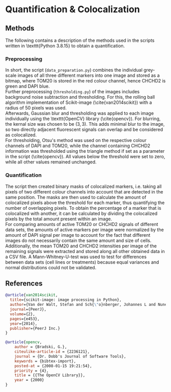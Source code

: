 # Quantification & Colocalization

## Methods
The following contains a description of the methods used in the scripts written in \texttt{Python 3.8.15} to obtain a quantification. 

### Preprocessing
In short, the script (`data_preparation.py`) combines the individual grey-scale images of all three different markers into one image and stored as a bitmap, where TOM20 is stored in the red colour channel, hence CHCHD2 is green and DAPI blue.  
Further preprocessing (`thresholding.py`) of the images includes background noise subtraction and thresholding. For this, the rolling ball algorithm implementation of Scikit-image (\cite{van2014scikit}) with a radius of 50 pixels was used.  
Afterwards, Gaussian blur and thresholding was applied to each image individually using the \texttt{OpenCV} library (\cite{opencv}). For blurring, the kernal size was chosen to be $(3,3)$. This adds minimal blur to the image, so two directly adjacent fluorescent signals can overlap and be considered as colocalized.  
For thresholding, Otsu's method was used on the respective colour channels of DAPI and TOM20, while the channel containing CHCHD2 information was thresholded using the triangle method if set as a parameter in the script (\cite{opencv}). All values below the threshold were set to zero, while all other values remained unchanged.

### Quantification
The script then created binary masks of colocalized markers, i.e. taking all pixels of two different colour channels into account that are detected in the same position. 
The masks are then used to calculate the amount of colocalized pixels above the threshold for each marker, thus quantifying the number of overlapping pixels. 
To obtain the percentage of a marker that is colocalized with another, it can be calculated by dividing the colocalized pixels by the total amount present within an image.  
For comparing amounts of active TOM20 or CHCHD2 signals of different data sets, the amounts of active markers per image were normalized by the amount of DAPI signal per image to account for the fact that different images do not necessarily contain the same amount and size of cells. Additionally, the mean TOM20 and CHCHD2 intensities per image of the remaining signals were extracted and stored along all other obtained data in a CSV file.
A Mann-Whitney-U-test was used to test for differences between data sets (cell lines or treatments) because equal variances and normal distributions could not be validated.  


## References 

```bibtex
@article{van2014scikit,
  title={scikit-image: image processing in Python},
  author={Van der Walt, Stefan and Sch{\"o}nberger, Johannes L and Nunez-Iglesias, Juan and Boulogne, Fran{\c{c}}ois and Warner, Joshua D and Yager, Neil and Gouillart, Emmanuelle and Yu, Tony},
  journal={PeerJ},
  volume={2},
  pages={e453},
  year={2014},
  publisher={PeerJ Inc.}
} 

@article{opencv,
    author = {Bradski, G.},
    citeulike-article-id = {2236121},
    journal = {Dr. Dobb's Journal of Software Tools},
    keywords = {bibtex-import},
    posted-at = {2008-01-15 19:21:54},
    priority = {4},
    title = {{The OpenCV Library}},
    year = {2000}
}
```
